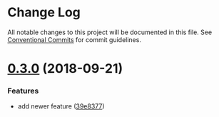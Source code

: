 # Change Log

All notable changes to this project will be documented in this file.
See [Conventional Commits](https://conventionalcommits.org) for commit guidelines.

<a name="0.3.0"></a>
# [0.3.0](https://github.com/dflynn15/lerna-test/compare/main@0.2.0...main@0.3.0) (2018-09-21)


### Features

* add newer feature ([39e8377](https://github.com/dflynn15/lerna-test/commit/39e8377))
